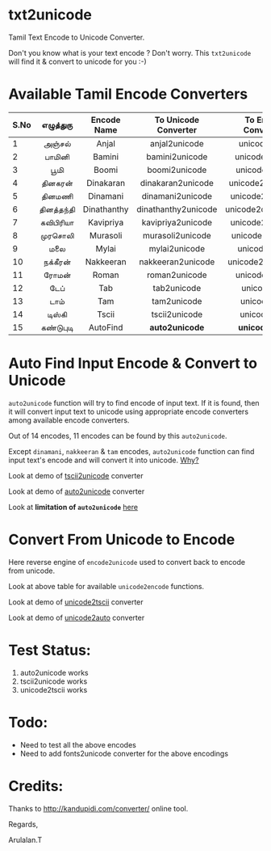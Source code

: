 txt2unicode
===========
Tamil Text Encode to Unicode Converter.

Don't you know what is your text encode ? Don't worry. This `txt2unicode` will find it & convert to unicode for you :-)


Available Tamil Encode Converters
=================================

| S.No  | எழுத்துரு | Encode Name | To Unicode Converter | To Encode Convereter |
| ---- | :---------: | :---------: | :---------: | :---------: |
| 1 | அஞ்சல் | Anjal | anjal2unicode | unicode2anjal|
| 2 |  பாமினி | Bamini|  bamini2unicode| unicode2bamini|
| 3 | பூமி  | Boomi  |  boomi2unicode| unicode2boomi| 
| 4 | தினகரன் | Dinakaran |  dinakaran2unicode | unicode2dinakaran|
| 5 | தினமணி  | Dinamani  | dinamani2unicode  | unicode2dinamani ||
| 6 | தினத்தந்தி |Dinathanthy |  dinathanthy2unicode|unicode2dinathanthy|
| 7 |  கவிபிரியா |  Kavipriya  | kavipriya2unicode| unicode2kavipriya|
| 8 | முரசொலி | Murasoli |  murasoli2unicode | unicode2murasoli |
| 9 | மலை  |  Mylai    |mylai2unicode      | unicode2mylai|
| 10| நக்கீரன்  |Nakkeeran|     nakkeeran2unicode| unicode2nakkeeran|
| 11| ரோமன்   | Roman   | roman2unicode  | unicode2roman |
| 12| டேப்    | Tab  | tab2unicode  | unicode2tab|
| 13| டாம்   |  Tam  |tam2unicode | unicode2tam|
| 14| டிஸ்கி |Tscii  |    tscii2unicode|   unicode2tscii|
| 15| கண்டுபுடி| AutoFind | **auto2unicode**|       **unicode2auto**           |


Auto Find Input Encode & Convert to Unicode
===========================================

  `auto2unicode` function will try to find encode of input text. If it is found, then it will convert input text to unicode using appropriate encode converters among available encode converters.
  
  Out of 14 encodes, 11 encodes can be found by this `auto2unicode`. 
  
  Except `dinamani`, `nakkeeran` & `tam` encodes, `auto2unicode` function can find input text's encode and will convert it into unicode. [Why?](example/encodes_chars/README.md)
  
  Look at demo of [tscii2unicode](example/demo_tscii2utf8.py) converter

  Look at demo of [auto2unicode](example/demo_auto2utf8.py) converter
  
  Look at **limitation of `auto2unicode`** [here](example/encodes_chars/README.md)
  
  

  
Convert From Unicode to Encode
==============================
  Here reverse engine of `encode2unicode` used to convert back to encode from unicode.
  
  Look at above table for available `unicode2encode` functions.
  
  Look at demo of [unicode2tscii](example/demo_utf8_2_tscii.py) converter
  
  Look at demo of [unicode2auto](example/demo_utf8_2_auto.py) converter
  

Test Status:
===========
  1. auto2unicode works
  2. tscii2unicode works
  3. unicode2tscii works
   


Todo:
====
  * Need to test all the above encodes
  * Need to add fonts2unicode converter for the above encodings
  

Credits:
=======
  Thanks to http://kandupidi.com/converter/ online tool.
  
Regards,

Arulalan.T
  
